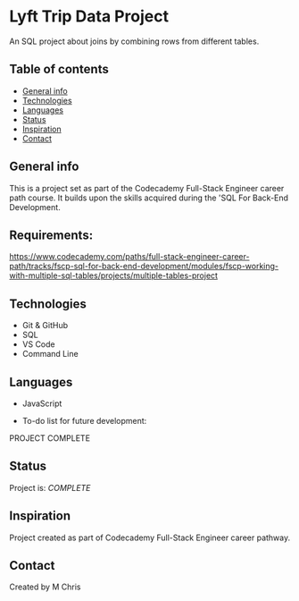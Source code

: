 # Lyft Trip Data Project

An SQL project about joins by combining rows from different tables.

## Table of contents

* [General info](#general-info)
* [Technologies](#technologies)
* [Languages](#languages)
* [Status](#status)
* [Inspiration](#inspiration)
* [Contact](#contact)

## General info

 This is a project set as part of the Codecademy Full-Stack Engineer career path course. It builds upon the skills acquired during the 'SQL For Back-End Development.

 ## Requirements: 
 https://www.codecademy.com/paths/full-stack-engineer-career-path/tracks/fscp-sql-for-back-end-development/modules/fscp-working-with-multiple-sql-tables/projects/multiple-tables-project


## Technologies

* Git & GitHub
* SQL
* VS Code
* Command Line

## Languages

* JavaScript

* To-do list for future development:

PROJECT COMPLETE

## Status

Project is: _COMPLETE_

## Inspiration

Project created as part of Codecademy Full-Stack Engineer career pathway.


## Contact 
Created by M Chris
